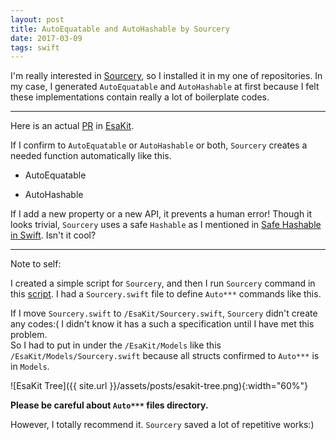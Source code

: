 ```yaml
---
layout: post
title: AutoEquatable and AutoHashable by Sourcery
date: 2017-03-09
tags: swift
---
```


I'm really interested in [Sourcery](https://github.com/krzysztofzablocki/Sourcery), so I installed it in my one of repositories. In my case, I generated `AutoEquatable` and `AutoHashable` at first because I felt these implementations contain really a lot of boilerplate codes.

---

Here is an actual [PR](https://github.com/pixyzehn/EsaKit/pull/23) in [EsaKit](https://github.com/pixyzehn/EsaKit).

If I confirm to `AutoEquatable` or `AutoHashable` or both, `Sourcery` creates a needed function automatically like this.

- AutoEquatable
<script src="https://gist.github.com/pixyzehn/15acbaa873bcf8e2ee19c85a23426db5.js"></script>

- AutoHashable 
<script src="https://gist.github.com/pixyzehn/f9a73f1ccb1b589e1b77212c47aa2abc.js"></script>

If I add a new property or a new API, it prevents a human error! Though it looks trivial, `Sourcery` uses a safe `Hashable` as I mentioned in [Safe Hashable in Swift](https://pixyzehn.com/2017/03/04/safe-hashable-in-swift.html). Isn't it cool?

---

Note to self:

I created a simple script for `Sourcery`, and then I run `Sourcery` command in this [script](https://github.com/pixyzehn/EsaKit/blob/master/script/generate-files-from-sourcery.sh). I had a `Sourcery.swift` file to define `Auto***` commands like this. 

<script src="https://gist.github.com/pixyzehn/a04b9ee73e186149b389e4e9927324b0.js"></script>

If I move `Sourcery.swift` to `/EsaKit/Sourcery.swift`, `Sourcery` didn't create any codes:( I didn't know it has a such a specification until I have met this problem.  
So I had to put in under the `/EsaKit/Models` like this `/EsaKit/Models/Sourcery.swift` because all structs confirmed to `Auto***` is in `Models`.

![EsaKit Tree]({{ site.url }}/assets/posts/esakit-tree.png){:width="60%"}

**Please be careful about `Auto***` files directory.**

However, I totally recommend it. `Sourcery` saved a lot of repetitive works:)
